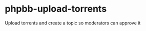 phpbb-upload-torrents
=====================

Upload torrents and create a topic so moderators can approve it
